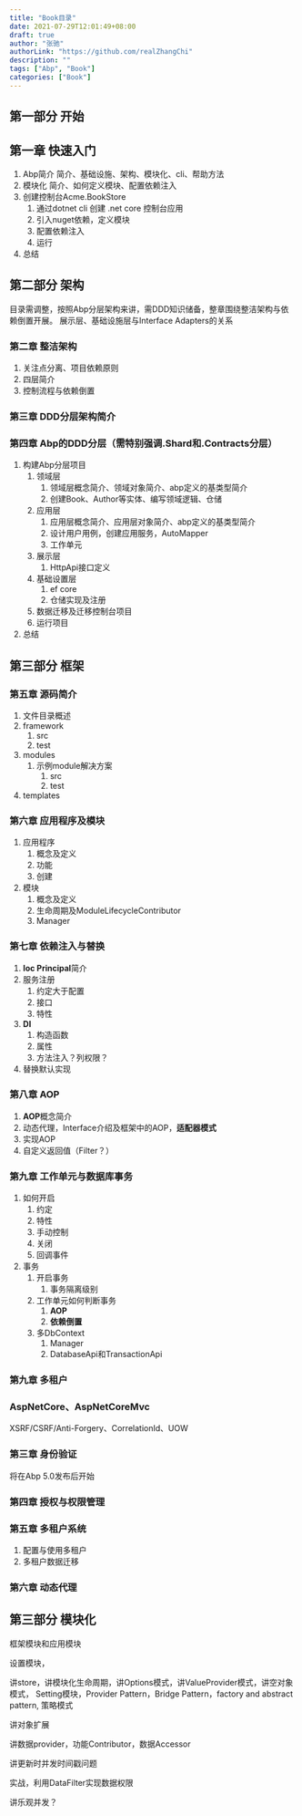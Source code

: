 ```yaml
---
title: "Book目录"
date: 2021-07-29T12:01:49+08:00
draft: true
author: "张驰"
authorLink: "https://github.com/realZhangChi"
description: ""
tags: ["Abp", "Book"]
categories: ["Book"]
---
```


## 第一部分 开始

## 第一章 快速入门

1. Abp简介
   简介、基础设施、架构、模块化、cli、帮助方法
2. 模块化
   简介、如何定义模块、配置依赖注入
3. 创建控制台Acme.BookStore
   1. 通过dotnet cli 创建 .net core 控制台应用
   2. 引入nuget依赖，定义模块
   3. 配置依赖注入
   4. 运行
4. 总结

## 第二部分 架构

目录需调整，按照Abp分层架构来讲，需DDD知识储备，整章围绕整洁架构与依赖倒置开展。
展示层、基础设施层与Interface Adapters的关系

### 第二章 整洁架构

1. 关注点分离、项目依赖原则
2. 四层简介
3. 控制流程与依赖倒置

### 第三章 DDD分层架构简介

### 第四章 Abp的DDD分层（需特别强调.Shard和.Contracts分层）

1. 构建Abp分层项目
   1. 领域层
      1. 领域层概念简介、领域对象简介、abp定义的基类型简介
      2. 创建Book、Author等实体、编写领域逻辑、仓储
   2. 应用层
      1. 应用层概念简介、应用层对象简介、abp定义的基类型简介
      2. 设计用户用例，创建应用服务，AutoMapper
      3. 工作单元
   3. 展示层
      1. HttpApi接口定义
   4. 基础设置层
      1. ef core
      2. 仓储实现及注册
   5. 数据迁移及迁移控制台项目
   6. 运行项目
2. 总结

## 第三部分 框架

### 第五章 源码简介

1. 文件目录概述
2. framework
   1. src
   2. test
3. modules
   1. 示例module解决方案
      1. src
      2. test
4. templates

### 第六章 应用程序及模块

1. 应用程序
   1. 概念及定义
   2. 功能
   3. 创建
2. 模块
   1. 概念及定义
   2. 生命周期及ModuleLifecycleContributor
   3. Manager

### 第七章 依赖注入与替换

1. **Ioc Principal**简介
2. 服务注册
   1. 约定大于配置
   2. 接口
   3. 特性
3. **DI**
   1. 构造函数
   2. 属性
   3. 方法注入？列权限？
4. 替换默认实现

### 第八章 AOP

1. **AOP**概念简介
2. 动态代理，Interface介绍及框架中的AOP，**适配器模式**
3. 实现AOP
4. 自定义返回值（Filter？）

### 第九章 工作单元与数据库事务

1. 如何开启
   1. 约定
   2. 特性
   3. 手动控制
   4. 关闭
   5. 回调事件
2. 事务
   1. 开启事务
      1. 事务隔离级别
   2. 工作单元如何判断事务
      1. **AOP**
      2. **依赖倒置**
   3. 多DbContext
      1. Manager
      2. DatabaseApi和TransactionApi

### 第九章 多租户

### AspNetCore、AspNetCoreMvc

XSRF/CSRF/Anti-Forgery、CorrelationId、UOW

### 第三章 身份验证

将在Abp 5.0发布后开始

### 第四章 授权与权限管理

### 第五章 多租户系统

1. 配置与使用多租户
2. 多租户数据迁移

### 第六章 动态代理


## 第三部分 模块化

框架模块和应用模块

设置模块，

讲store，讲模块化生命周期，讲Options模式，讲ValueProvider模式，讲空对象模式，
Setting模块，Provider Pattern，Bridge Pattern，factory and abstract pattern, 策略模式

讲对象扩展

讲数据provider，功能Contributor，数据Accessor

讲更新时并发时间戳问题

实战，利用DataFilter实现数据权限

讲乐观并发？
